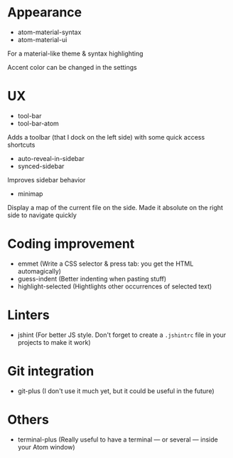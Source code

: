 # Appearance

* atom-material-syntax
* atom-material-ui

For a material-like theme & syntax highlighting

Accent color can be changed in the settings

# UX

* tool-bar
* tool-bar-atom

Adds a toolbar (that I dock on the left side) with some quick access shortcuts

* auto-reveal-in-sidebar
* synced-sidebar

Improves sidebar behavior

* minimap

Display a map of the current file on the side. Made it absolute on the right side to navigate quickly

# Coding improvement

* emmet (Write a CSS selector & press tab: you get the HTML automagically)
* guess-indent (Better indenting when pasting stuff)
* highlight-selected (Hightlights other occurrences of selected text)

# Linters

* jshint (For better JS style. Don't forget to create a `.jshintrc` file in your projects to make it work)

# Git integration

* git-plus (I don't use it much yet, but it could be useful in the future)

# Others

* terminal-plus (Really useful to have a terminal — or several — inside your Atom window)
  
